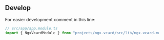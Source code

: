 ## Develop

For easier development comment in this line:

```ts
// src/app/app.module.ts
import { NgxVcardModule } from "projects/ngx-vcard/src/lib/ngx-vcard.module";
```
